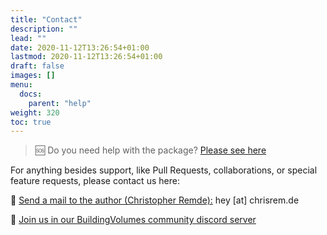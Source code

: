 ```yaml
---
title: "Contact"
description: ""
lead: ""
date: 2020-11-12T13:26:54+01:00
lastmod: 2020-11-12T13:26:54+01:00
draft: false
images: []
menu:
  docs:
    parent: "help"
weight: 320
toc: true
---
```


> 🆘 Do you need help with the package? [Please see here](/docs/help/support/)

For anything besides support, like Pull Requests, collaborations, or special feature requests, please contact us here:

📧 [Send a mail to the author (Christopher Remde):](mailto:hey@chrisrem.de) hey [at] chrisrem.de

👾 [Join us in our BuildingVolumes community discord server](https://discord.gg/BvQdJdJqu6)

